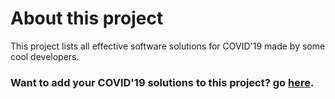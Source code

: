 # About this project

This project lists all effective software solutions for COVID'19 made by some cool developers.

### Want to add your COVID'19 solutions to this project? go [here]().